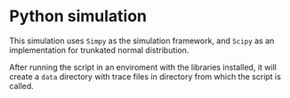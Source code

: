 # Python simulation

This simulation uses `Simpy` as the simulation framework, and `Scipy` as an implementation for trunkated normal distribution.

After running the script in an enviroment with the libraries installed, it will create a `data` directory with trace files in directory from which the script is called.
